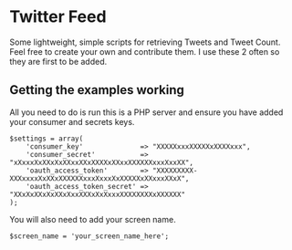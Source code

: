 # Twitter Feed

Some lightweight, simple scripts for retrieving Tweets and Tweet Count.
Feel free to create your own and contribute them. I use these 2 often so they are first to be added.

## Getting the examples working

All you need to do is run this is a PHP server and ensure you have added your consumer and secrets keys.

```
$settings = array(
    'consumer_key'              => "XXXXXxxxXXXXXxXXXXxxx",
    'consumer_secret'           => "xXxxxXxXXxXxXXxxXXxXXXXxXXxxXXXXXXxxxXxxXX",
    'oauth_access_token'        => "XXXXXXXXX-XXXxxxxXxXXxXXXXXXxxxXxxxXxXXXXXxXXxxxXXxX",
    'oauth_access_token_secret' => "XXxXxXXxXxXXxXxxXXXxXxXxxxXXXXXXXXxXXXXXX"
);
```

You will also need to add your screen name.

```
$screen_name = 'your_screen_name_here';
```